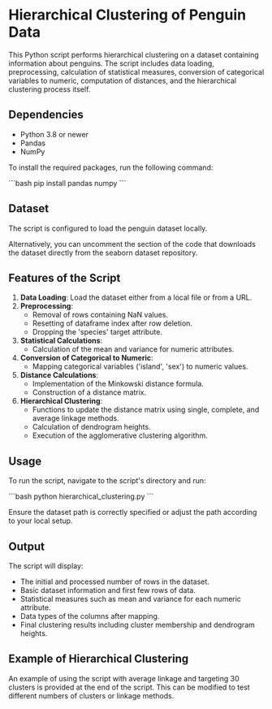 # Hierarchical Clustering of Penguin Data

This Python script performs hierarchical clustering on a dataset containing information about penguins. The script includes data loading, preprocessing, calculation of statistical measures, conversion of categorical variables to numeric, computation of distances, and the hierarchical clustering process itself.

## Dependencies

- Python 3.8 or newer
- Pandas
- NumPy

To install the required packages, run the following command:

\`\`\`bash
pip install pandas numpy
\`\`\`

## Dataset

The script is configured to load the penguin dataset locally.

Alternatively, you can uncomment the section of the code that downloads the dataset directly from the seaborn dataset repository.

## Features of the Script

1. **Data Loading**: Load the dataset either from a local file or from a URL.
2. **Preprocessing**:
   - Removal of rows containing NaN values.
   - Resetting of dataframe index after row deletion.
   - Dropping the 'species' target attribute.
3. **Statistical Calculations**:
   - Calculation of the mean and variance for numeric attributes.
4. **Conversion of Categorical to Numeric**:
   - Mapping categorical variables ('island', 'sex') to numeric values.
5. **Distance Calculations**:
   - Implementation of the Minkowski distance formula.
   - Construction of a distance matrix.
6. **Hierarchical Clustering**:
   - Functions to update the distance matrix using single, complete, and average linkage methods.
   - Calculation of dendrogram heights.
   - Execution of the agglomerative clustering algorithm.

## Usage

To run the script, navigate to the script's directory and run:

\`\`\`bash
python hierarchical_clustering.py
\`\`\`

Ensure the dataset path is correctly specified or adjust the path according to your local setup.

## Output

The script will display:
- The initial and processed number of rows in the dataset.
- Basic dataset information and first few rows of data.
- Statistical measures such as mean and variance for each numeric attribute.
- Data types of the columns after mapping.
- Final clustering results including cluster membership and dendrogram heights.

## Example of Hierarchical Clustering

An example of using the script with average linkage and targeting 30 clusters is provided at the end of the script. This can be modified to test different numbers of clusters or linkage methods.
